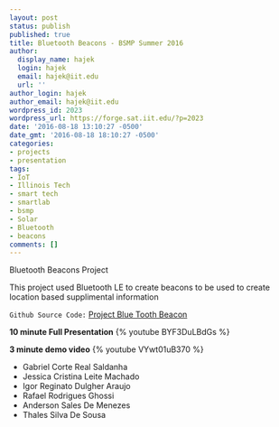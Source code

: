 ```yaml
---
layout: post
status: publish
published: true
title: Bluetooth Beacons - BSMP Summer 2016
author:
  display_name: hajek
  login: hajek
  email: hajek@iit.edu
  url: ''
author_login: hajek
author_email: hajek@iit.edu
wordpress_id: 2023
wordpress_url: https://forge.sat.iit.edu/?p=2023
date: '2016-08-18 13:10:27 -0500'
date_gmt: '2016-08-18 18:10:27 -0500'
categories:
- projects
- presentation
tags:
- IoT
- Illinois Tech
- smart tech
- smartlab
- bsmp
- Solar
- Bluetooth
- beacons
comments: []
---
```

Bluetooth Beacons Project

This project used Bluetooth LE to create beacons to be used to create location based supplimental information

```Github Source Code:``` [Project Blue Tooth Beacon](https://github.com/illinoistech-itm/bluetoothbeacon "Project Blue Tooth Beacon")

**10 minute Full Presentation**
{% youtube BYF3DuLBdGs %}

**3 minute demo video**
{% youtube VYwt01uB370 %}

*  Gabriel Corte Real Saldanha
*  Jessica Cristina Leite Machado
*  Igor Reginato Dulgher Araujo
*  Rafael Rodrigues Ghossi
*  Anderson Sales De Menezes
*  Thales Silva De Sousa
